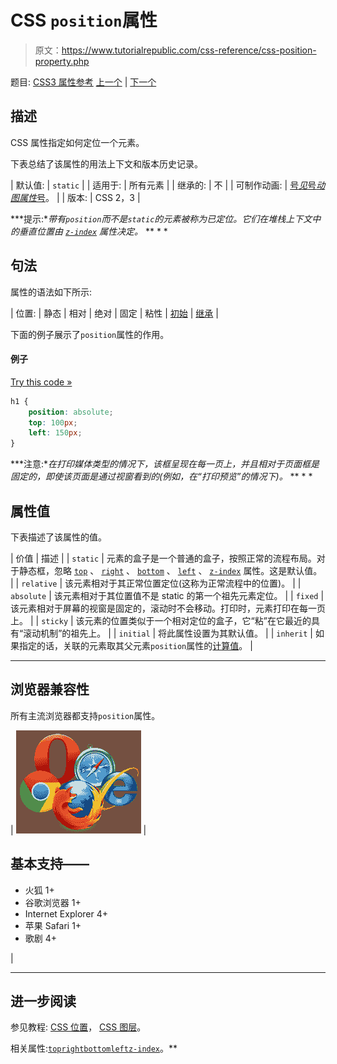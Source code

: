 # CSS `position`属性

> 原文：<https://www.tutorialrepublic.com/css-reference/css-position-property.php>

题目: [CSS3 属性参考](css3-properties.php) [上一个](css3-perspective-origin-property.php) | [下一个](css-quotes-property.php)

## 描述

CSS 属性指定如何定位一个元素。

下表总结了该属性的用法上下文和版本历史记录。

| 默认值: | `static` |
| 适用于: | 所有元素 |
| 继承的: | 不 |
| 可制作动画: | [号*见*号*动图属性*号](css-animatable-properties.php)。 |
| 版本: | CSS 2，3 |

 ***提示:**带有`position`而不是`static`的元素被称为已定位。它们在堆栈上下文中的垂直位置由 [`z-index`](css-z-index-property.php) 属性决定。*  ** * *

## 句法

属性的语法如下所示:

| 位置: | 静态 &#124; 相对 &#124; 绝对 &#124; 固定 &#124; 粘性 &#124; [初始](../definitions.php#initial) &#124; [继承](../definitions.php#inherit) |

下面的例子展示了`position`属性的作用。

#### 例子

[Try this code »](../codelab.php?topic=css&file=position-property "Try this code using online Editor")

```css
h1 {
    position: absolute;
    top: 100px;
    left: 150px;
}
```

 ***注意:**在打印媒体类型的情况下，该框呈现在每一页上，并且相对于页面框是固定的，即使该页面是通过视窗看到的(例如，在“打印预览”的情况下)。*  ** * *

## 属性值

下表描述了该属性的值。

| 价值 | 描述 |
| `static` | 元素的盒子是一个普通的盒子，按照正常的流程布局。对于静态框，忽略 [`top`](css-top-property.php) 、 [`right`](css-right-property.php) 、 [`bottom`](css-bottom-property.php) 、 [`left`](css-left-property.php) 、 [`z-index`](css-z-index-property.php) 属性。这是默认值。 |
| `relative` | 该元素相对于其正常位置定位(这称为正常流程中的位置)。 |
| `absolute` | 该元素相对于其位置值不是 static 的第一个祖先元素定位。 |
| `fixed` | 该元素相对于屏幕的视窗是固定的，滚动时不会移动。打印时，元素打印在每一页上。 |
| `sticky` | 该元素的位置类似于一个相对定位的盒子，它“粘”在它最近的具有“滚动机制”的祖先上。 |
| `initial` | 将此属性设置为其默认值。 |
| `inherit` | 如果指定的话，关联的元素取其父元素`position`属性的[计算值](../definitions.php#computed-value)。 |

* * *

## 浏览器兼容性

所有主流浏览器都支持`position`属性。

| ![Browsers Icon](img/e9331123c77668c1832e541c2fca1002.png) | 

## 基本支持——

*   火狐 1+
*   谷歌浏览器 1+
*   Internet Explorer 4+
*   苹果 Safari 1+
*   歌剧 4+

 |

* * *

## 进一步阅读

参见教程: [CSS 位置](../css-tutorial/css-position.php)， [CSS 图层](../css-tutorial/css-layers.php)。

相关属性:[`top`](css-top-property.php)[`right`](css-right-property.php)[`bottom`](css-bottom-property.php)[`left`](css-left-property.php)[`z-index`](css-z-index-property.php)。**
